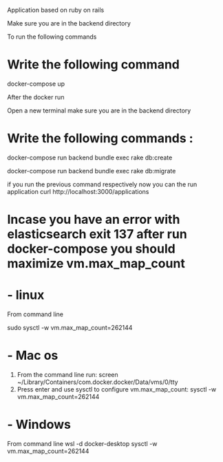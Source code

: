 Application based on ruby on rails

Make sure you are in the backend directory

To run the following commands

# Write the following command

docker-compose up

After the docker run

Open a new terminal make sure you are in the backend directory

# Write the following commands :

docker-compose run backend bundle exec rake db:create

docker-compose run backend bundle exec rake db:migrate

if you run the previous command respectively now you can the run application curl http://localhost:3000/applications

# Incase you have an error with elasticsearch exit 137 after run docker-compose you should maximize vm.max_map_count

# - linux
From command line

sudo sysctl -w vm.max_map_count=262144

# - Mac os

1. From the command line
run: screen ~/Library/Containers/com.docker.docker/Data/vms/0/tty
2. Press enter and use sysctl to configure 
vm.max_map_count: sysctl -w vm.max_map_count=262144

# - Windows

From command line
wsl -d docker-desktop sysctl -w vm.max_map_count=262144


